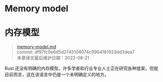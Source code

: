 # Memory model
# 内存模型

>[memory-model.md](https://github.com/rust-lang/reference/blob/master/src/memory-model.md)\
>commit: df97fc9e6d5d2745104074c9964181933dd3dea7 \
>本章译文最后维护日期：2022-08-21

Rust 还没有明确的内存模型。许多学者和行业专业人士正在研究各种提案，但就目前而言，这在该语言中仍是一个未明确定义的地方。

<!-- 2020-11-12-->
<!-- checked -->
